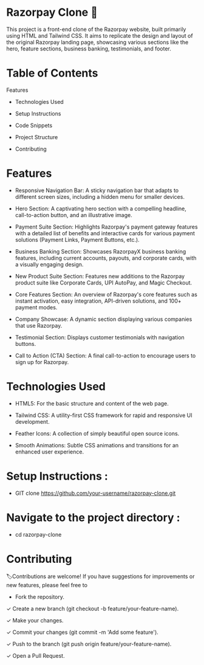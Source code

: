 # **Razorpay Clone** 🔨
This project is a front-end clone of the Razorpay website, built primarily using HTML and Tailwind CSS. It aims to replicate the design and layout of the original Razorpay landing page, showcasing various sections like the hero, feature sections, business banking, testimonials, and footer.

# Table of Contents
Features

* Technologies Used
    
* Setup Instructions 
 
* Code Snippets 
  
* Project Structure 
  
* Contributing

# Features
* Responsive Navigation Bar: A sticky navigation bar that adapts to different screen sizes, including a hidden menu for smaller devices.

* Hero Section: A captivating hero section with a compelling headline, call-to-action button, and an illustrative image.

* Payment Suite Section: Highlights Razorpay's payment gateway features with a detailed list of benefits and interactive cards for various payment solutions (Payment Links, Payment Buttons, etc.).

* Business Banking Section: Showcases RazorpayX business banking features, including current accounts, payouts, and corporate cards, with a visually engaging design.

* New Product Suite Section: Features new additions to the Razorpay product suite like Corporate Cards, UPI AutoPay, and Magic Checkout.

* Core Features Section: An overview of Razorpay's core features such as instant activation, easy integration, API-driven solutions, and 100+ payment modes.

* Company Showcase: A dynamic section displaying various companies that use Razorpay.

* Testimonial Section: Displays customer testimonials with navigation buttons.

* Call to Action (CTA) Section: A final call-to-action to encourage users to sign up for Razorpay.


# Technologies Used

* HTML5: For the basic structure and content of the web page.

* Tailwind CSS: A utility-first CSS framework for rapid and responsive UI development.
  
* Feather Icons: A collection of simply beautiful open source icons.  

* Smooth Animations: Subtle CSS animations and transitions for an enhanced user experience.


#  Setup Instructions :

* GIT clone https://github.com/your-username/razorpay-clone.git

# Navigate to the project directory :

* cd razorpay-clone


# Contributing
🏷️Contributions are welcome! If you have suggestions for improvements or new features, please feel free to 

* Fork the repository.

✓ Create a new branch (git checkout -b feature/your-feature-name).

✓ Make your changes.

✓ Commit your changes (git commit -m 'Add some feature').

✓ Push to the branch (git push origin feature/your-feature-name).

✓ Open a Pull Request.
  

  
